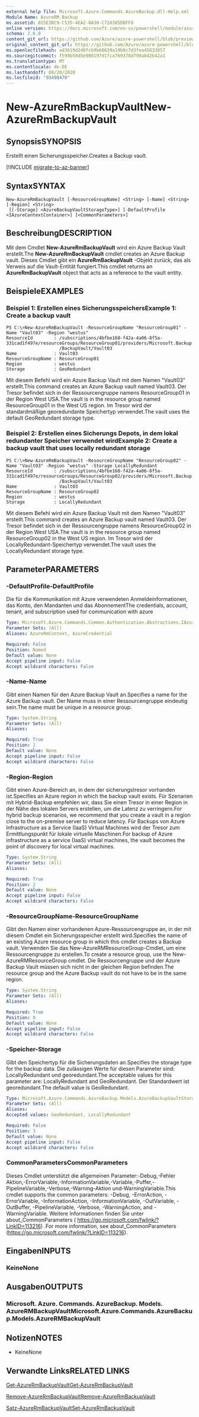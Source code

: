 ```yaml
---
external help file: Microsoft.Azure.Commands.AzureBackup.dll-Help.xml
Module Name: AzureRM.Backup
ms.assetid: 015E3BC9-C535-4EA2-8A30-C728385DBFF8
online version: https://docs.microsoft.com/en-us/powershell/module/azurerm.backup/new-azurermbackupvault
schema: 2.0.0
content_git_url: https://github.com/Azure/azure-powershell/blob/preview/src/ResourceManager/AzureBackup/Commands.AzureBackup/help/New-AzureRmBackupVault.md
original_content_git_url: https://github.com/Azure/azure-powershell/blob/preview/src/ResourceManager/AzureBackup/Commands.AzureBackup/help/New-AzureRmBackupVault.md
ms.openlocfilehash: ad3619d2d0fcb9b60639a19b0c7d3fea45833857
ms.sourcegitcommit: f599b50d5e980197d1fca769378df90a842b42a1
ms.translationtype: MT
ms.contentlocale: de-DE
ms.lasthandoff: 08/20/2020
ms.locfileid: "93498470"
---
```

# <span data-ttu-id="bd520-101">New-AzureRmBackupVault</span><span class="sxs-lookup"><span data-stu-id="bd520-101">New-AzureRmBackupVault</span></span>

## <span data-ttu-id="bd520-102">Synopsis</span><span class="sxs-lookup"><span data-stu-id="bd520-102">SYNOPSIS</span></span>
<span data-ttu-id="bd520-103">Erstellt einen Sicherungsspeicher.</span><span class="sxs-lookup"><span data-stu-id="bd520-103">Creates a Backup vault.</span></span>

[!INCLUDE [migrate-to-az-banner](../../includes/migrate-to-az-banner.md)]

## <span data-ttu-id="bd520-104">Syntax</span><span class="sxs-lookup"><span data-stu-id="bd520-104">SYNTAX</span></span>

```
New-AzureRmBackupVault [-ResourceGroupName] <String> [-Name] <String> [-Region] <String>
 [[-Storage] <AzureBackupVaultStorageType>] [-DefaultProfile <IAzureContextContainer>] [<CommonParameters>]
```

## <span data-ttu-id="bd520-105">Beschreibung</span><span class="sxs-lookup"><span data-stu-id="bd520-105">DESCRIPTION</span></span>
<span data-ttu-id="bd520-106">Mit dem Cmdlet **New-AzureRmBackupVault** wird ein Azure Backup Vault erstellt.</span><span class="sxs-lookup"><span data-stu-id="bd520-106">The **New-AzureRmBackupVault** cmdlet creates an Azure Backup vault.</span></span>
<span data-ttu-id="bd520-107">Dieses Cmdlet gibt ein **AzureRmBackupVault** -Objekt zurück, das als Verweis auf die Vault-Entität fungiert.</span><span class="sxs-lookup"><span data-stu-id="bd520-107">This cmdlet returns an **AzureRmBackupVault** object that acts as a reference to the vault entity.</span></span>

## <span data-ttu-id="bd520-108">Beispiele</span><span class="sxs-lookup"><span data-stu-id="bd520-108">EXAMPLES</span></span>

### <span data-ttu-id="bd520-109">Beispiel 1: Erstellen eines Sicherungsspeichers</span><span class="sxs-lookup"><span data-stu-id="bd520-109">Example 1: Create a backup vault</span></span>
```
PS C:\>New-AzureRmBackupVault -ResourceGroupName "ResourceGroup01" -Name "Vault03" -Region "westus"
ResourceId        : /subscriptions/4bfbe168-f42a-4a06-8f5a-331cad1f497e/resourceGroups/ResourceGroup01/providers/Microsoft.Backup
                    /BackupVault/Vault03
Name              : Vault03
ResourceGroupName : ResourceGroup01
Region            : westus
Storage           : GeoRedundant
```

<span data-ttu-id="bd520-110">Mit diesem Befehl wird ein Azure Backup Vault mit dem Namen "Vault03" erstellt.</span><span class="sxs-lookup"><span data-stu-id="bd520-110">This command creates an Azure Backup vault named Vault03.</span></span>
<span data-ttu-id="bd520-111">Der Tresor befindet sich in der Ressourcengruppe namens ResourceGroup01 in der Region West USA.</span><span class="sxs-lookup"><span data-stu-id="bd520-111">The vault is in the resource group named ResourceGroup01 in the West US region.</span></span>
<span data-ttu-id="bd520-112">Im Tresor wird der standardmäßige georedundante Speichertyp verwendet.</span><span class="sxs-lookup"><span data-stu-id="bd520-112">The vault uses the default GeoRedundant storage type.</span></span>

### <span data-ttu-id="bd520-113">Beispiel 2: Erstellen eines Sicherungs Depots, in dem lokal redundanter Speicher verwendet wird</span><span class="sxs-lookup"><span data-stu-id="bd520-113">Example 2: Create a backup vault that uses locally redundant storage</span></span>
```
PS C:\>New-AzureRmBackupVault -ResourceGroupName "ResourceGroup02" -Name "Vault03" -Region "westus" -Storage LocallyRedundant
ResourceId        : /subscriptions/4bfbe168-f42a-4a06-8f5a-331cad1f497e/resourceGroups/ResourceGroup02/providers/Microsoft.Backup
                    /BackupVault/Vault03
Name              : Vault03
ResourceGroupName : ResourceGroup02
Region            : westus
Storage           : LocallyRedundant
```

<span data-ttu-id="bd520-114">Mit diesem Befehl wird ein Azure Backup Vault mit dem Namen "Vault03" erstellt.</span><span class="sxs-lookup"><span data-stu-id="bd520-114">This command creates an Azure Backup vault named Vault03.</span></span>
<span data-ttu-id="bd520-115">Der Tresor befindet sich in der Ressourcengruppe namens ResourceGroup02 in der Region West USA.</span><span class="sxs-lookup"><span data-stu-id="bd520-115">The vault is in the resource group named ResourceGroup02 in the West US region.</span></span>
<span data-ttu-id="bd520-116">Im Tresor wird der LocallyRedundant-Speichertyp verwendet.</span><span class="sxs-lookup"><span data-stu-id="bd520-116">The vault uses the LocallyRedundant storage type.</span></span>

## <span data-ttu-id="bd520-117">Parameter</span><span class="sxs-lookup"><span data-stu-id="bd520-117">PARAMETERS</span></span>

### <span data-ttu-id="bd520-118">-DefaultProfile</span><span class="sxs-lookup"><span data-stu-id="bd520-118">-DefaultProfile</span></span>
<span data-ttu-id="bd520-119">Die für die Kommunikation mit Azure verwendeten Anmeldeinformationen, das Konto, den Mandanten und das Abonnement</span><span class="sxs-lookup"><span data-stu-id="bd520-119">The credentials, account, tenant, and subscription used for communication with azure</span></span>

```yaml
Type: Microsoft.Azure.Commands.Common.Authentication.Abstractions.IAzureContextContainer
Parameter Sets: (All)
Aliases: AzureRmContext, AzureCredential

Required: False
Position: Named
Default value: None
Accept pipeline input: False
Accept wildcard characters: False
```

### <span data-ttu-id="bd520-120">-Name</span><span class="sxs-lookup"><span data-stu-id="bd520-120">-Name</span></span>
<span data-ttu-id="bd520-121">Gibt einen Namen für den Azure Backup Vault an.</span><span class="sxs-lookup"><span data-stu-id="bd520-121">Specifies a name for the Azure Backup vault.</span></span>
<span data-ttu-id="bd520-122">Der Name muss in einer Ressourcengruppe eindeutig sein.</span><span class="sxs-lookup"><span data-stu-id="bd520-122">The name must be unique in a resource group.</span></span>

```yaml
Type: System.String
Parameter Sets: (All)
Aliases:

Required: True
Position: 1
Default value: None
Accept pipeline input: False
Accept wildcard characters: False
```

### <span data-ttu-id="bd520-123">-Region</span><span class="sxs-lookup"><span data-stu-id="bd520-123">-Region</span></span>
<span data-ttu-id="bd520-124">Gibt einen Azure-Bereich an, in dem der sicherungstresor vorhanden ist.</span><span class="sxs-lookup"><span data-stu-id="bd520-124">Specifies an Azure region in which the backup vault exists.</span></span>
<span data-ttu-id="bd520-125">Für Szenarien mit Hybrid-Backup empfehlen wir, dass Sie einen Tresor in einer Region in der Nähe des lokalen Servers erstellen, um die Latenz zu verringern.</span><span class="sxs-lookup"><span data-stu-id="bd520-125">For hybrid backup scenarios, we recommend that you create a vault in a region close to the on-premise server to reduce latency.</span></span>
<span data-ttu-id="bd520-126">Für Backups von Azure Infrastructure as a Service (IaaS) Virtual Machines wird der Tresor zum Ermittlungspunkt für lokale virtuelle Maschinen.</span><span class="sxs-lookup"><span data-stu-id="bd520-126">For backup of Azure infrastructure as a service (IaaS) virtual machines, the vault becomes the point of discovery for local virtual machines.</span></span>

```yaml
Type: System.String
Parameter Sets: (All)
Aliases:

Required: True
Position: 2
Default value: None
Accept pipeline input: False
Accept wildcard characters: False
```

### <span data-ttu-id="bd520-127">-ResourceGroupName</span><span class="sxs-lookup"><span data-stu-id="bd520-127">-ResourceGroupName</span></span>
<span data-ttu-id="bd520-128">Gibt den Namen einer vorhandenen Azure-Ressourcengruppe an, in der mit diesem Cmdlet ein Sicherungsspeicher erstellt wird.</span><span class="sxs-lookup"><span data-stu-id="bd520-128">Specifies the name of an existing Azure resource group in which this cmdlet creates a Backup vault.</span></span>
<span data-ttu-id="bd520-129">Verwenden Sie das New-AzureRMResourceGroup-Cmdlet, um eine Ressourcengruppe zu erstellen.</span><span class="sxs-lookup"><span data-stu-id="bd520-129">To create a resource group, use the New-AzureRMResourceGroup cmdlet.</span></span>
<span data-ttu-id="bd520-130">Die Ressourcengruppe und der Azure Backup Vault müssen sich nicht in der gleichen Region befinden.</span><span class="sxs-lookup"><span data-stu-id="bd520-130">The resource group and the Azure Backup vault do not have to be in the same region.</span></span>

```yaml
Type: System.String
Parameter Sets: (All)
Aliases:

Required: True
Position: 0
Default value: None
Accept pipeline input: False
Accept wildcard characters: False
```

### <span data-ttu-id="bd520-131">-Speicher</span><span class="sxs-lookup"><span data-stu-id="bd520-131">-Storage</span></span>
<span data-ttu-id="bd520-132">Gibt den Speichertyp für die Sicherungsdaten an.</span><span class="sxs-lookup"><span data-stu-id="bd520-132">Specifies the storage type for the backup data.</span></span>
<span data-ttu-id="bd520-133">Die zulässigen Werte für diesen Parameter sind: LocallyRedundant und georedundant.</span><span class="sxs-lookup"><span data-stu-id="bd520-133">The acceptable values for this parameter are: LocallyRedundant and GeoRedundant.</span></span>
<span data-ttu-id="bd520-134">Der Standardwert ist georedundant.</span><span class="sxs-lookup"><span data-stu-id="bd520-134">The default value is GeoRedundant.</span></span>

```yaml
Type: Microsoft.Azure.Commands.AzureBackup.Models.AzureBackupVaultStorageType
Parameter Sets: (All)
Aliases:
Accepted values: GeoRedundant, LocallyRedundant

Required: False
Position: 3
Default value: None
Accept pipeline input: False
Accept wildcard characters: False
```

### <span data-ttu-id="bd520-135">CommonParameters</span><span class="sxs-lookup"><span data-stu-id="bd520-135">CommonParameters</span></span>
<span data-ttu-id="bd520-136">Dieses Cmdlet unterstützt die allgemeinen Parameter:-Debug,-Fehler Aktion,-ErrorVariable,-InformationVariable,-Variable,-Puffer,-PipelineVariable,-Verbose,-Warning-Aktion und-WarningVariable.</span><span class="sxs-lookup"><span data-stu-id="bd520-136">This cmdlet supports the common parameters: -Debug, -ErrorAction, -ErrorVariable, -InformationAction, -InformationVariable, -OutVariable, -OutBuffer, -PipelineVariable, -Verbose, -WarningAction, and -WarningVariable.</span></span> <span data-ttu-id="bd520-137">Weitere Informationen finden Sie unter about_CommonParameters ( https://go.microsoft.com/fwlink/?LinkID=113216) .</span><span class="sxs-lookup"><span data-stu-id="bd520-137">For more information, see about_CommonParameters (https://go.microsoft.com/fwlink/?LinkID=113216).</span></span>

## <span data-ttu-id="bd520-138">Eingaben</span><span class="sxs-lookup"><span data-stu-id="bd520-138">INPUTS</span></span>

### <span data-ttu-id="bd520-139">Keine</span><span class="sxs-lookup"><span data-stu-id="bd520-139">None</span></span>

## <span data-ttu-id="bd520-140">Ausgaben</span><span class="sxs-lookup"><span data-stu-id="bd520-140">OUTPUTS</span></span>

### <span data-ttu-id="bd520-141">Microsoft. Azure. Commands. AzureBackup. Models. AzureRMBackupVault</span><span class="sxs-lookup"><span data-stu-id="bd520-141">Microsoft.Azure.Commands.AzureBackup.Models.AzureRMBackupVault</span></span>

## <span data-ttu-id="bd520-142">Notizen</span><span class="sxs-lookup"><span data-stu-id="bd520-142">NOTES</span></span>
* <span data-ttu-id="bd520-143">Keine</span><span class="sxs-lookup"><span data-stu-id="bd520-143">None</span></span>

## <span data-ttu-id="bd520-144">Verwandte Links</span><span class="sxs-lookup"><span data-stu-id="bd520-144">RELATED LINKS</span></span>

[<span data-ttu-id="bd520-145">Get-AzureRmBackupVault</span><span class="sxs-lookup"><span data-stu-id="bd520-145">Get-AzureRmBackupVault</span></span>](./Get-AzureRmBackupVault.md)

[<span data-ttu-id="bd520-146">Remove-AzureRmBackupVault</span><span class="sxs-lookup"><span data-stu-id="bd520-146">Remove-AzureRmBackupVault</span></span>](./Remove-AzureRmBackupVault.md)

[<span data-ttu-id="bd520-147">Satz-AzureRmBackupVault</span><span class="sxs-lookup"><span data-stu-id="bd520-147">Set-AzureRmBackupVault</span></span>](./Set-AzureRmBackupVault.md)


